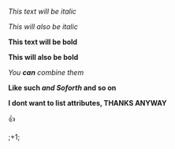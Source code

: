 *This text will be italic*

_This will also be italic_

**This text will be bold**

__This will also be bold__

_You **can** combine them_

**Like such _and Soforth_ and so on**

**I dont want to list attributes, THANKS ANYWAY**

:+1:

;+1;
